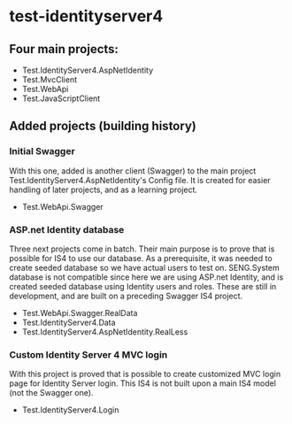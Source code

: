 # test-identityserver4

## Four main projects:
- Test.IdentityServer4.AspNetIdentity
- Test.MvcClient
- Test.WebApi
- Test.JavaScriptClient

## Added projects (building history)

### Initial Swagger
With this one, added is another client (Swagger) to the main project Test.IdentityServer4.AspNetIdentity's Config file.
It is created for easier handling of later projects, and as a learning project.

- Test.WebApi.Swagger 

### ASP.net Identity database
Three next projects come in batch. Their main purpose is to prove that is possible for IS4 to use our database. 
As a prerequisite, it was needed to create seeded database so we have actual users to test on. SENG.System database is not compatible since here we are using ASP.net Identity, and is created seeded database using Identity users and roles.
These are still in development, and are built on a preceding Swagger IS4 project.

- Test.WebApi.Swagger.RealData
- Test.IdentityServer4.Data
- Test.IdentityServer4.AspNetIdentity.RealLess

### Custom Identity Server 4 MVC login
With this project is proved that is possible to create customized MVC login page for Identity Server login.
This IS4 is not built upon a main IS4 model (not the Swagger one).

- Test.IdentityServer4.Login
